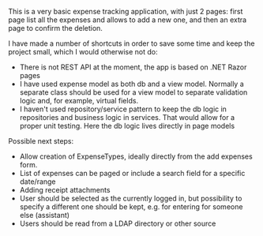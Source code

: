 This is a very basic expense tracking application, with just 2 pages: first page list all the expenses and allows to add a new one, and then an extra page to confirm the deletion.

I have made a number of shortcuts in order to save some time and keep the project small, which I would otherwise not do:
* There is not REST API at the moment, the app is based on .NET Razor pages
* I have used expense model as both db and a view model. Normally a separate class should be used for a view model to separate validation logic and, for example, virtual fields.
* I haven't used repository/service pattern to keep the db logic in repositories and business logic in services. That would allow for a proper unit testing. Here the db logic lives directly in page models


Possible next steps:
* Allow creation of ExpenseTypes, ideally directly from the add expenses form.
* List of expenses can be paged or include a search field for a specific date/range
* Adding receipt attachments
* User should be selected as the currently logged in, but possibility to specify a different one should be kept, e.g. for entering for someone else (assistant)
* Users should be read from a LDAP directory or other source